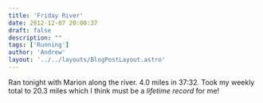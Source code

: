 ```yaml
---
title: 'Friday River'
date: 2012-12-07 20:00:37
draft: false
description: ""
tags: ['Running']
author: 'Andrew'
layout: '../../layouts/BlogPostLayout.astro'
---
```


Ran tonight with Marion along the river. 4.0 miles in 37:32. Took my weekly total to 20.3 miles which I think must be a _lifetime record_ for me!
